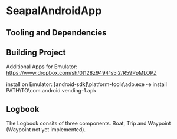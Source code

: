 SeapalAndroidApp
================

Tooling and Dependencies
------------------------



Building Project
----------------

Additional Apps for Emulator: https://www.dropbox.com/sh/0t128z94941s5i2/R59PpMLOPZ

install on Emulator: [android-sdk]\platform-tools\adb.exe -e install PATH\TO\com.android.vending-1.apk



Logbook
----------------

The Logbook consits of three components. Boat, Trip and Waypoint (Waypoint not yet implemented). 

